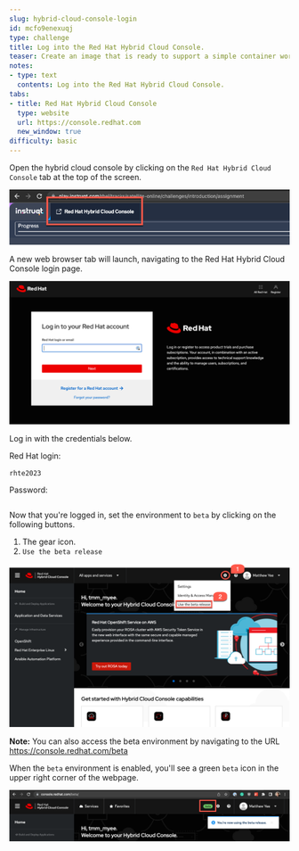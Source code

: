 ```yaml
---
slug: hybrid-cloud-console-login
id: mcfo9enexuqj
type: challenge
title: Log into the Red Hat Hybrid Cloud Console.
teaser: Create an image that is ready to support a simple container workflow.
notes:
- type: text
  contents: Log into the Red Hat Hybrid Cloud Console.
tabs:
- title: Red Hat Hybrid Cloud Console
  type: website
  url: https://console.redhat.com
  new_window: true
difficulty: basic
---
```

<!-- markdownlint-disable MD033 -->
Open the hybrid cloud console by clicking on the `Red Hat Hybrid Cloud Console` tab at the top of the screen.

![Red Hat Hybrid Cloud Console Tab](../assets/rh-hybrid-cloud-console-tab.png)

A new web browser tab will launch, navigating to the Red Hat Hybrid Cloud Console login page.

![Cloud Console Login Page](../assets/rhcloudconsoleloginpage.png)

Log in with the credentials below.

Red Hat login:

```text
rhte2023
```

Password:

```text

```

Now that you're logged in, set the environment to `beta` by clicking on the following buttons.

1) The gear icon.
2) `Use the beta release`

![switch to beta](../assets/switchtobeta.png)

**Note:** You can also access the beta environment by navigating to the URL <https://console.redhat.com/beta>

When the `beta` environment is enabled, you'll see a green `beta` icon in the upper right corner of the webpage.

![beta enabled](../assets/nowusingbeta.png)
